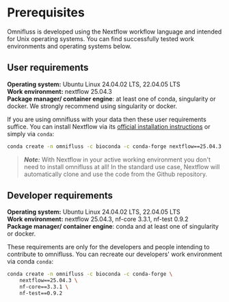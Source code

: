 # Prerequisites

Omnifluss is developed using the Nextflow workflow language and intended for Unix operating systems.
You can find successfully tested work environments and operating systems below.

## User requirements

**Operating system:** Ubuntu Linux 24.04.02 LTS, 22.04.05 LTS <br>
**Work environment:** nextflow 25.04.3 <br>
**Package manager/ container engine**: at least one of conda, singularity or docker. We strongly recommend using singularity or docker.

If you are using omnifluss with your data then these user requirements suffice.
You can install Nextflow via its [official installation instructions](https://nextflow.io/docs/latest/install.html) or simply via `conda`:

```bash
conda create -n omnifluss -c bioconda -c conda-forge nextflow==25.04.3
```

> ***Note:***
> With Nextflow in your active working environment you don't need to install omnifluss at all!
> In the standard use case, Nextflow will automatically clone and use the code from the Github repository.

## Developer requirements

**Operating system:** Ubuntu Linux 24.04.02 LTS, 22.04.05 LTS <br>
**Work environment:** nextflow 25.04.3, nf-core 3.3.1, nf-test 0.9.2 <br>
**Package manager/ container engine**: conda and at least one of singularity or docker.

These requirements are only for the developers and people intending to contribute to omnifluss.
You can recreate our developers' work environment via conda `conda`:

```bash
conda create -n omnifluss -c bioconda -c conda-forge \
    nextflow==25.04.3 \
    nf-core==3.3.1 \
    nf-test==0.9.2
```
